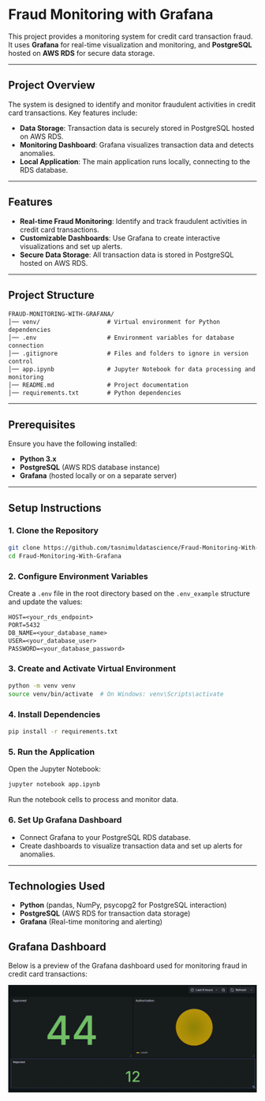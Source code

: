 # Fraud Monitoring with Grafana

This project provides a monitoring system for credit card transaction fraud. It uses **Grafana** for real-time visualization and monitoring, and **PostgreSQL** hosted on **AWS RDS** for secure data storage.

---

## Project Overview
The system is designed to identify and monitor fraudulent activities in credit card transactions. Key features include:

- **Data Storage**: Transaction data is securely stored in PostgreSQL hosted on AWS RDS.
- **Monitoring Dashboard**: Grafana visualizes transaction data and detects anomalies.
- **Local Application**: The main application runs locally, connecting to the RDS database.

---

## Features
- **Real-time Fraud Monitoring**: Identify and track fraudulent activities in credit card transactions.
- **Customizable Dashboards**: Use Grafana to create interactive visualizations and set up alerts.
- **Secure Data Storage**: All transaction data is stored in PostgreSQL hosted on AWS RDS.

---

## Project Structure
```
FRAUD-MONITORING-WITH-GRAFANA/
│── venv/                   # Virtual environment for Python dependencies
│── .env                    # Environment variables for database connection
│── .gitignore              # Files and folders to ignore in version control
│── app.ipynb               # Jupyter Notebook for data processing and monitoring
│── README.md               # Project documentation
│── requirements.txt        # Python dependencies
```

---

## Prerequisites

Ensure you have the following installed:
- **Python 3.x**
- **PostgreSQL** (AWS RDS database instance)
- **Grafana** (hosted locally or on a separate server)

---

## Setup Instructions

### 1. Clone the Repository
```bash
git clone https://github.com/tasnimuldatascience/Fraud-Monitoring-With-Grafana.git
cd Fraud-Monitoring-With-Grafana
```

### 2. Configure Environment Variables
Create a `.env` file in the root directory based on the `.env_example` structure and update the values:
```plaintext
HOST=<your_rds_endpoint>
PORT=5432
DB_NAME=<your_database_name>
USER=<your_database_user>
PASSWORD=<your_database_password>
```

### 3. Create and Activate Virtual Environment
```bash
python -m venv venv
source venv/bin/activate  # On Windows: venv\Scripts\activate
```

### 4. Install Dependencies
```bash
pip install -r requirements.txt
```

### 5. Run the Application
Open the Jupyter Notebook:
```bash
jupyter notebook app.ipynb
```
Run the notebook cells to process and monitor data.

### 6. Set Up Grafana Dashboard
- Connect Grafana to your PostgreSQL RDS database.
- Create dashboards to visualize transaction data and set up alerts for anomalies.

---

## Technologies Used
- **Python** (pandas, NumPy, psycopg2 for PostgreSQL interaction)
- **PostgreSQL** (AWS RDS for transaction data storage)
- **Grafana** (Real-time monitoring and alerting)

## Grafana Dashboard
Below is a preview of the Grafana dashboard used for monitoring fraud in credit card transactions:

![Grafana Dashboard](images/dashboard.png)